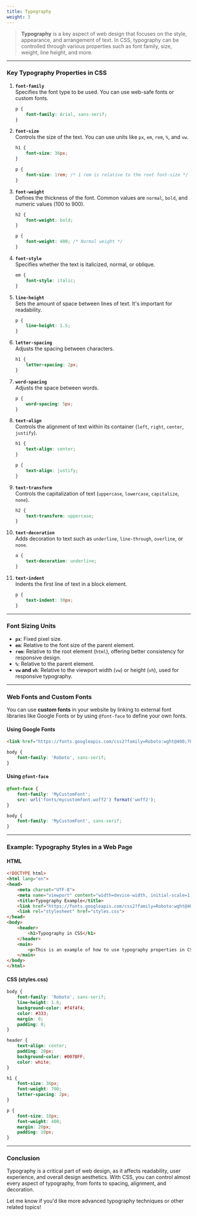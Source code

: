 ```yaml
---
title: Typography
weight: 3
---
```


> **Typography** is a key aspect of web design that focuses on the style, appearance, and arrangement of text. In CSS, typography can be controlled through various properties such as font family, size, weight, line height, and more.

---

### **Key Typography Properties in CSS**

1. **`font-family`**  
   Specifies the font type to be used. You can use web-safe fonts or custom fonts.

   ```css
   p {
       font-family: Arial, sans-serif;
   }
   ```

2. **`font-size`**  
   Controls the size of the text. You can use units like `px`, `em`, `rem`, `%`, and `vw`.

   ```css
   h1 {
       font-size: 36px;
   }

   p {
       font-size: 1rem; /* 1 rem is relative to the root font-size */
   }
   ```

3. **`font-weight`**  
   Defines the thickness of the font. Common values are `normal`, `bold`, and numeric values (100 to 900).

   ```css
   h2 {
       font-weight: bold;
   }

   p {
       font-weight: 400; /* Normal weight */
   }
   ```

4. **`font-style`**  
   Specifies whether the text is italicized, normal, or oblique.

   ```css
   em {
       font-style: italic;
   }
   ```

5. **`line-height`**  
   Sets the amount of space between lines of text. It's important for readability.

   ```css
   p {
       line-height: 1.5;
   }
   ```

6. **`letter-spacing`**  
   Adjusts the spacing between characters.

   ```css
   h1 {
       letter-spacing: 2px;
   }
   ```

7. **`word-spacing`**  
   Adjusts the space between words.

   ```css
   p {
       word-spacing: 5px;
   }
   ```

8. **`text-align`**  
   Controls the alignment of text within its container (`left`, `right`, `center`, `justify`).

   ```css
   h1 {
       text-align: center;
   }

   p {
       text-align: justify;
   }
   ```

9. **`text-transform`**  
   Controls the capitalization of text (`uppercase`, `lowercase`, `capitalize`, `none`).

   ```css
   h2 {
       text-transform: uppercase;
   }
   ```

10. **`text-decoration`**  
   Adds decoration to text such as `underline`, `line-through`, `overline`, or `none`.

    ```css
    a {
        text-decoration: underline;
    }
    ```

11. **`text-indent`**  
    Indents the first line of text in a block element.

    ```css
    p {
        text-indent: 30px;
    }
    ```

---

### **Font Sizing Units**
- **`px`**: Fixed pixel size.
- **`em`**: Relative to the font size of the parent element.
- **`rem`**: Relative to the root element (`html`), offering better consistency for responsive design.
- **`%`**: Relative to the parent element.
- **`vw` and `vh`**: Relative to the viewport width (`vw`) or height (`vh`), used for responsive typography.

---

### **Web Fonts and Custom Fonts**

You can use **custom fonts** in your website by linking to external font libraries like Google Fonts or by using `@font-face` to define your own fonts.

#### **Using Google Fonts**
```html
<link href="https://fonts.googleapis.com/css2?family=Roboto:wght@400;700&display=swap" rel="stylesheet">
```

```css
body {
    font-family: 'Roboto', sans-serif;
}
```

#### **Using `@font-face`**
```css
@font-face {
    font-family: 'MyCustomFont';
    src: url('fonts/mycustomfont.woff2') format('woff2');
}

body {
    font-family: 'MyCustomFont', sans-serif;
}
```

---

### **Example: Typography Styles in a Web Page**

#### **HTML**
```html
<!DOCTYPE html>
<html lang="en">
<head>
    <meta charset="UTF-8">
    <meta name="viewport" content="width=device-width, initial-scale=1.0">
    <title>Typography Example</title>
    <link href="https://fonts.googleapis.com/css2?family=Roboto:wght@400;700&display=swap" rel="stylesheet">
    <link rel="stylesheet" href="styles.css">
</head>
<body>
    <header>
        <h1>Typography in CSS</h1>
    </header>
    <main>
        <p>This is an example of how to use typography properties in CSS to style text on a web page.</p>
    </main>
</body>
</html>
```

#### **CSS (styles.css)**
```css
body {
    font-family: 'Roboto', sans-serif;
    line-height: 1.6;
    background-color: #f4f4f4;
    color: #333;
    margin: 0;
    padding: 0;
}

header {
    text-align: center;
    padding: 20px;
    background-color: #007BFF;
    color: white;
}

h1 {
    font-size: 36px;
    font-weight: 700;
    letter-spacing: 2px;
}

p {
    font-size: 18px;
    font-weight: 400;
    margin: 20px;
    padding: 10px;
}
```

---

### **Conclusion**
Typography is a critical part of web design, as it affects readability, user experience, and overall design aesthetics. With CSS, you can control almost every aspect of typography, from fonts to spacing, alignment, and decoration.

Let me know if you'd like more advanced typography techniques or other related topics!